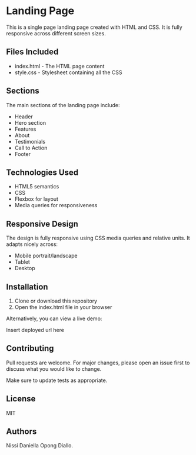 # Landing Page

This is a single page landing page created with HTML and CSS. It is fully responsive across different screen sizes.

## Files Included

- index.html - The HTML page content
- style.css - Stylesheet containing all the CSS 

## Sections

The main sections of the landing page include:

- Header 
- Hero section
- Features
- About
- Testimonials
- Call to Action 
- Footer

## Technologies Used

- HTML5 semantics
- CSS 
- Flexbox for layout
- Media queries for responsiveness

## Responsive Design

The design is fully responsive using CSS media queries and relative units. It adapts nicely across:

- Mobile portrait/landscape
- Tablet 
- Desktop

## Installation

1. Clone or download this repository
2. Open the index.html file in your browser

Alternatively, you can view a live demo:

Insert deployed url here

## Contributing

Pull requests are welcome. For major changes, please open an issue first to discuss what you would like to change. 

Make sure to update tests as appropriate.

## License

MIT

## Authors

Nissi Daniella Opong Diallo.